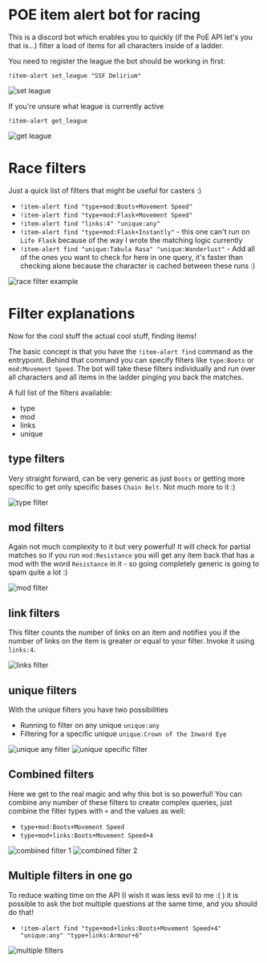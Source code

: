 # POE item alert bot for racing

This is a discord bot which enables you to quickly (if the PoE API let's you that is...) filter a load of items for all characters inside of a ladder.

You need to register the league the bot should be working in first:

```
!item-alert set_league "SSF Delirium"
```

![set league](docs/set_league.png)

If you're unsure what league is currently active

```
!item-alert get_league
```

![get league](docs/get_league.png)

# Race filters

Just a quick list of filters that might be useful for casters :)

* `!item-alert find "type+mod:Boots+Movement Speed"`
* `!item-alert find "type+mod:Flask+Movement Speed"`
* `!item-alert find "links:4" "unique:any"`
* `!item-alert find "type+mod:Flask+Instantly"` - this one can't run on `Life Flask` because of the way I wrote the matching logic currently
* `!item-alert find "unique:Tabula Rasa" "unique:Wanderlust"` - Add all of the ones you want to check for here in one query, it's faster than checking alone because the character is cached between these runs :)

![race filter example](docs/race_filter_example.png)

# Filter explanations

Now for the cool stuff the actual cool stuff, finding items!


The basic concept is that you have the `!item-alert find` command as the entrypoint.
Behind that command you can specify filters like `type:Boots` or `mod:Movement Speed`. The bot will take these filters individually and run over all characters and all items in the ladder pinging you back the matches.

A full list of the filters available:

* type
* mod
* links
* unique

## type filters

Very straight forward, can be very generic as just `Boots` or getting more specific to get only specific bases `Chain Belt`.
Not much more to it :)

![type filter](docs/type_filter.png)



## mod filters

Again not much complexity to it but very powerful! It will check for partial matches so if you run `mod:Resistance` you will get any item back that has a mod with the word `Resistance` in it - so going completely generic is going to spam quite a lot :)

![mod filter](docs/mod_filter.png)

## link filters

This filter counts the number of links on an item and notifies you if the number of links on the item is greater or equal to your filter. Invoke it using `links:4`.

![links filter](docs/links_filter.png)

## unique filters

With the unique filters you have two possibilities

* Running to filter on any unique `unique:any`
* Filtering for a specific unique `unique:Crown of the Inward Eye`

![unique any filter](docs/unique_any_filter.png)
![unique specific filter](docs/unique_specific_filter.png)

## Combined filters

Here we get to the real magic and why this bot is so powerful! You can combine any number of these filters to create complex queries, just combine the filter types with `+` and the values as well:

* `type+mod:Boots+Movement Speed`
* `type+mod+links:Boots+Movement Speed+4`

![combined filter 1](docs/combined_filter_1.png)
![combined filter 2](docs/combined_filter_2.png)

## Multiple filters in one go

To reduce waiting time on the API (I wish it was less evil to me :( ) it is possible to ask the bot multiple questions at the same time, and you should do that!

* `!item-alert find "type+mod+links:Boots+Movement Speed+4" "unique:any" "type+links:Armour+6"`

![multiple filters](docs/multiple_filters.png)

